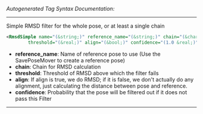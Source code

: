 <!-- THIS IS AN AUTOGENERATED FILE: Don't edit it directly, instead change the schema definition in the code itself. -->

_Autogenerated Tag Syntax Documentation:_

---
Simple RMSD filter for the whole pose, or at least a single chain

```xml
<RmsdSimple name="(&string;)" reference_name="(&string;)" chain="(&char;)"
        threshold="(&real;)" align="(&bool;)" confidence="(1.0 &real;)" />
```

-   **reference_name**: Name of reference pose to use (Use the SavePoseMover to create a reference pose)
-   **chain**: Chain for RMSD calculation
-   **threshold**: Threshold of RMSD above which the filter fails
-   **align**: If align is true, we do RMSD; if it is false, we don't actually do any alignment, just calculating the distance between pose and reference.
-   **confidence**: Probability that the pose will be filtered out if it does not pass this Filter

---
